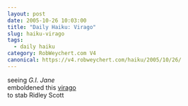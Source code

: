 ```yaml
---
layout: post
date: 2005-10-26 10:03:00
title: "Daily Haiku: Virago"
slug: haiku-virago
tags:
  - daily haiku
category: RobWeychert.com V4
canonical: https://v4.robweychert.com/haiku/2005/10/26/
---
```


seeing <cite>G.I. Jane</cite>  
emboldened this [virago](http://dictionary.reference.com/wordoftheday/archive/2005/10/26.html)  
to stab Ridley Scott